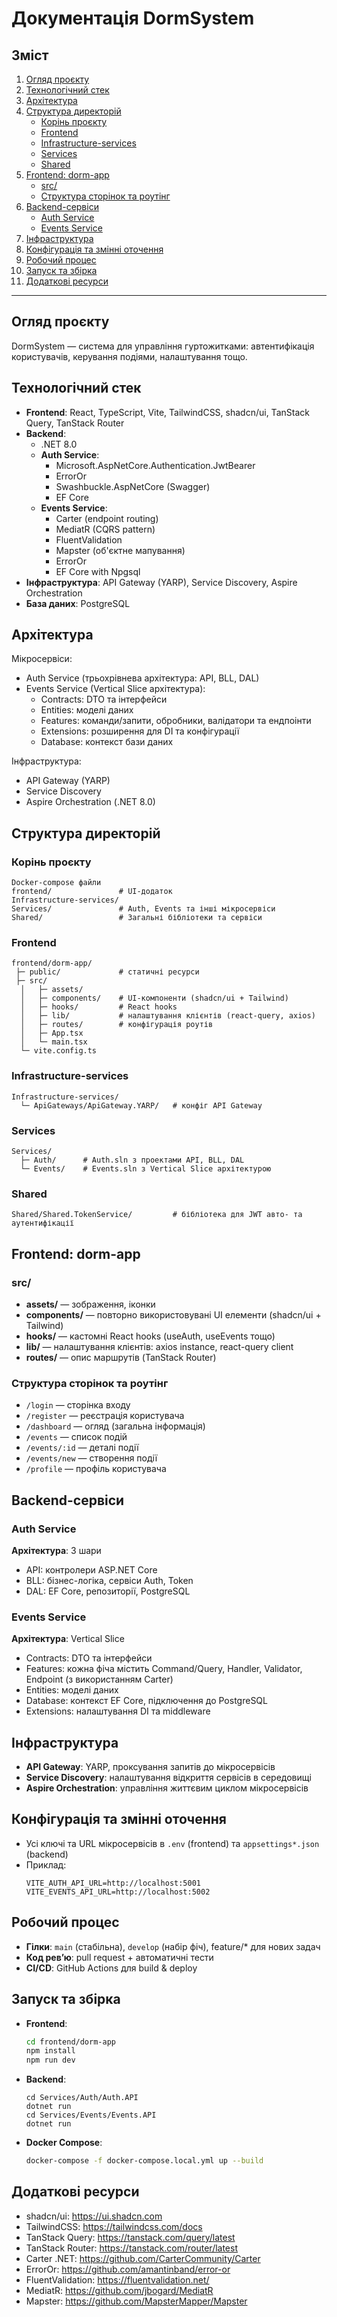 # Документація DormSystem

## Зміст
1. [Огляд проєкту](#%D0%BE%D0%B3%D0%BB%D1%8F%D0%B4-%D0%BF%D1%80%D0%BE%D1%94%D0%BA%D1%82%D1%83)
2. [Технологічний стек](#%D1%82%D0%B5%D1%85%D0%BD%D0%BE%D0%BB%D0%BE%D0%B3%D1%96%D1%87%D0%BD%D0%B8%D0%B9-%D1%81%D1%82%D0%B5%D0%BA)
3. [Архітектура](#%D0%B0%D1%80%D1%85%D1%96%D1%82%D0%B5%D0%BA%D1%82%D1%83%D1%80%D0%B0)
4. [Структура директорій](#%D1%81%D1%82%D1%80%D1%83%D0%BA%D1%82%D1%83%D1%80%D0%B0-%D0%B4%D0%B8%D1%80%D0%B5%D0%BA%D1%82%D0%BE%D1%80%D1%96%D0%B9)
   - [Корінь проєкту](#%D0%BA%D0%BE%D1%80%D1%96%D0%BD%D1%8C-%D0%BF%D1%80%D0%BE%D1%94%D0%BA%D1%82%D1%83)
   - [Frontend](#frontend)
   - [Infrastructure-services](#infrastructure-services)
   - [Services](#services)
   - [Shared](#shared)
5. [Frontend: dorm-app](#frontend-dorm-app)
   - [src/](#src)
   - [Структура сторінок та роутінг](#%D1%81%D1%82%D1%80%D1%83%D0%BA%D1%82%D1%83%D1%80%D0%B0-%D1%81%D1%82%D0%BE%D1%80%D1%96%D0%BD%D0%BE%D0%BA-%D1%82%D0%B0-%D1%80%D0%BE%D1%83%D1%82%D1%96%D0%BD%D0%B3)
6. [Backend-сервіси](#backend-%D1%81%D0%B5%D1%80%D0%B2%D1%96%D1%81%D0%B8)
   - [Auth Service](#auth-service)
   - [Events Service](#events-service)
7. [Інфраструктура](#%D1%96%D0%BD%D1%84%D1%80%D0%B0%D1%81%D1%82%D1%80%D1%83%D0%BA%D1%82%D1%83%D1%80%D0%B0)
8. [Конфігурація та змінні оточення](#%D0%BA%D0%BE%D0%BD%D1%84%D1%96%D0%B3%D1%83%D1%80%D0%B0%D1%86%D1%96%D1%8F-%D1%82%D0%B0-%D0%B7%D0%BC%D1%96%D0%BD%D0%BD%D1%96-%D0%BE%D1%82%D0%BE%D1%87%D0%B5%D0%BD%D0%BD%D1%8F)
9. [Робочий процес](#%D1%80%D0%BE%D0%B1%D0%BE%D1%87%D0%B8%D0%B9-%D0%BF%D1%80%D0%BE%D1%86%D0%B5%D1%81)
10. [Запуск та збірка](#%D0%B7%D0%B0%D0%BF%D1%83%D1%81%D0%BA-%D1%82%D0%B0-%D0%B7%D0%B1%D1%96%D1%80%D0%BA%D0%B0)
11. [Додаткові ресурси](#%D0%B4%D0%BE%D0%B4%D0%B0%D1%82%D0%BA%D0%BE%D0%B2%D1%96-%D1%80%D0%B5%D1%81%D1%83%D1%80%D1%81%D0%B8)

---

## Огляд проєкту
DormSystem — система для управління гуртожитками: автентифікація користувачів, керування подіями, налаштування тощо.

## Технологічний стек
- **Frontend**: React, TypeScript, Vite, TailwindCSS, shadcn/ui, TanStack Query, TanStack Router
- **Backend**: 
  - .NET 8.0
  - **Auth Service**: 
    - Microsoft.AspNetCore.Authentication.JwtBearer
    - ErrorOr
    - Swashbuckle.AspNetCore (Swagger)
    - EF Core
  - **Events Service**: 
    - Carter (endpoint routing)
    - MediatR (CQRS pattern)
    - FluentValidation
    - Mapster (об'єктне мапування)
    - ErrorOr
    - EF Core with Npgsql
- **Інфраструктура**: API Gateway (YARP), Service Discovery, Aspire Orchestration
- **База даних**: PostgreSQL

## Архітектура
Мікросервіси:
- Auth Service (трьохрівнева архітектура: API, BLL, DAL)
- Events Service (Vertical Slice архітектура):
  - Contracts: DTO та інтерфейси
  - Entities: моделі даних
  - Features: команди/запити, обробники, валідатори та ендпоінти
  - Extensions: розширення для DI та конфігурації
  - Database: контекст бази даних

Інфраструктура:
- API Gateway (YARP)
- Service Discovery
- Aspire Orchestration (.NET 8.0)

## Структура директорій

### Корінь проєкту
```plaintext
Docker-compose файли
frontend/               # UI-додаток
Infrastructure-services/
Services/               # Auth, Events та інші мікросервіси
Shared/                 # Загальні бібліотеки та сервіси
```

### Frontend
```plaintext
frontend/dorm-app/
 ├─ public/             # статичні ресурси
 ├─ src/
  │   ├─ assets/
  │   ├─ components/    # UI-компоненти (shadcn/ui + Tailwind)
  │   ├─ hooks/         # React hooks
  │   ├─ lib/           # налаштування клієнтів (react-query, axios)
  │   ├─ routes/        # конфігурація роутів
  │   ├─ App.tsx
  │   └─ main.tsx
  └─ vite.config.ts
```

### Infrastructure-services
```plaintext
Infrastructure-services/
  └─ ApiGateways/ApiGateway.YARP/   # конфіг API Gateway
```

### Services
```plaintext
Services/
  ├─ Auth/      # Auth.sln з проектами API, BLL, DAL
  └─ Events/    # Events.sln з Vertical Slice архітектурою
```

### Shared
```plaintext
Shared/Shared.TokenService/         # бібліотека для JWT авто- та аутентифікації
```

## Frontend: dorm-app

### src/
- **assets/** — зображення, іконки
- **components/** — повторно використовувані UI елементи (shadcn/ui + Tailwind)
- **hooks/** — кастомні React hooks (useAuth, useEvents тощо)
- **lib/** — налаштування клієнтів: axios instance, react-query client
- **routes/** — опис маршрутів (TanStack Router)

### Структура сторінок та роутінг
- `/login` — сторінка входу
- `/register` — реєстрація користувача
- `/dashboard` — огляд (загальна інформація)
- `/events` — список подій
- `/events/:id` — деталі події
- `/events/new` — створення події
- `/profile` — профіль користувача

## Backend-сервіси

### Auth Service
**Архітектура**: 3 шари
- API: контролери ASP.NET Core
- BLL: бізнес-логіка, сервіси Auth, Token
- DAL: EF Core, репозиторії, PostgreSQL

### Events Service
**Архітектура**: Vertical Slice
- Contracts: DTO та інтерфейси
- Features: кожна фіча містить Command/Query, Handler, Validator, Endpoint (з використанням Carter)
- Entities: моделі даних
- Database: контекст EF Core, підключення до PostgreSQL
- Extensions: налаштування DI та middleware

## Інфраструктура
- **API Gateway**: YARP, проксування запитів до мікросервісів
- **Service Discovery**: налаштування відкриття сервісів в середовищі
- **Aspire Orchestration**: управління життєвим циклом мікросервісів

## Конфігурація та змінні оточення
- Усі ключі та URL мікросервісів в `.env` (frontend) та `appsettings*.json` (backend)
- Приклад:
  ```plaintext
  VITE_AUTH_API_URL=http://localhost:5001
  VITE_EVENTS_API_URL=http://localhost:5002
  ```

## Робочий процес
- **Гілки**: `main` (стабільна), `develop` (набір фіч), feature/* для нових задач
- **Код рев’ю**: pull request + автоматичні тести
- **CI/CD**: GitHub Actions для build & deploy

## Запуск та збірка
- **Frontend**:
  ```bash
  cd frontend/dorm-app
  npm install
  npm run dev
  ```
- **Backend**:
  ```plaintext
  cd Services/Auth/Auth.API
  dotnet run
  cd Services/Events/Events.API
  dotnet run
  ```
- **Docker Compose**:
  ```bash
  docker-compose -f docker-compose.local.yml up --build
  ```

## Додаткові ресурси
- shadcn/ui: https://ui.shadcn.com
- TailwindCSS: https://tailwindcss.com/docs
- TanStack Query: https://tanstack.com/query/latest
- TanStack Router: https://tanstack.com/router/latest
- Carter .NET: https://github.com/CarterCommunity/Carter
- ErrorOr: https://github.com/amantinband/error-or
- FluentValidation: https://fluentvalidation.net/
- MediatR: https://github.com/jbogard/MediatR
- Mapster: https://github.com/MapsterMapper/Mapster
